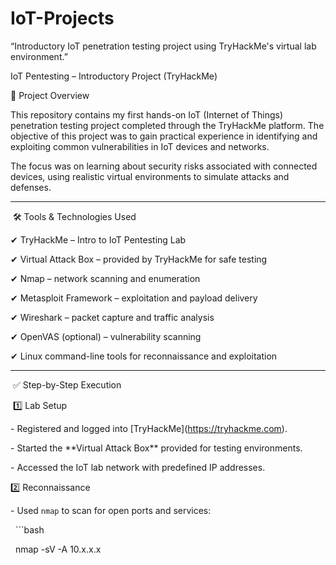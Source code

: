# IoT-Projects

“Introductory IoT penetration testing project using TryHackMe's virtual lab environment.”

IoT Pentesting – Introductory Project (TryHackMe)



📌 Project Overview

This repository contains my first hands-on IoT (Internet of Things) penetration testing project completed through the TryHackMe platform. The objective of this project was to gain practical experience in identifying and exploiting common vulnerabilities in IoT devices and networks.



The focus was on learning about security risks associated with connected devices, using realistic virtual environments to simulate attacks and defenses.



---



&nbsp;🛠 Tools \& Technologies Used



✔ TryHackMe – Intro to IoT Pentesting Lab  

✔ Virtual Attack Box – provided by TryHackMe for safe testing  

✔ Nmap – network scanning and enumeration  

✔ Metasploit Framework – exploitation and payload delivery  

✔ Wireshark – packet capture and traffic analysis  

✔ OpenVAS (optional) – vulnerability scanning  

✔ Linux command-line tools for reconnaissance and exploitation



---



&nbsp;✅ Step-by-Step Execution



&nbsp;1️⃣ Lab Setup

\- Registered and logged into \[TryHackMe](https://tryhackme.com).

\- Started the \*\*Virtual Attack Box\*\* provided for testing environments.

\- Accessed the IoT lab network with predefined IP addresses.



2️⃣ Reconnaissance

\- Used `nmap` to scan for open ports and services:

&nbsp; ```bash

&nbsp; nmap -sV -A 10.x.x.x






